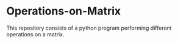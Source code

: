 # Operations-on-Matrix
This repository consists of a python program performing different operations on a matrix.
